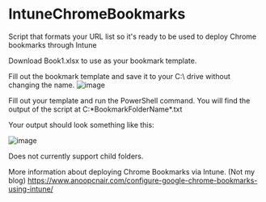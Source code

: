 # IntuneChromeBookmarks
Script that formats your URL list so it's ready to be used to deploy Chrome bookmarks through Intune

Download Book1.xlsx to use as your bookmark template.

Fill out the bookmark template and save it to your C:\ drive without changing the name. 
![image](https://github.com/CyberSkyler/IntuneChromeBookmarks/assets/153866716/7a19faca-d172-4f55-a9d7-ef4611d463c0)

Fill out your template and run the PowerShell command. You will find the output of the script at C:\*BookmarkFolderName*.txt

Your output should look something like this:

![image](https://github.com/CyberSkyler/IntuneChromeBookmarks/assets/153866716/ce9ad45e-50d3-4f4f-90c8-ae2e2a861b6d)

Does not currently support child folders.

More information about deploying Chrome Bookmarks via Intune. (Not my blog) https://www.anoopcnair.com/configure-google-chrome-bookmarks-using-intune/
